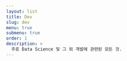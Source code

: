 ```yaml
---
layout: list
title: Dev
slug: dev
menu: true
submenu: true
order: 1
description: >
  주로 Data Science 및 그 외 개발에 관련된 모든 것.
---
```

